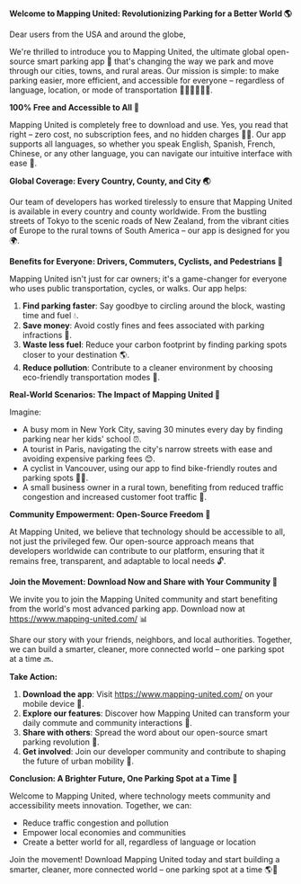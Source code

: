 **Welcome to Mapping United: Revolutionizing Parking for a Better World 🌎**

Dear users from the USA and around the globe,

We're thrilled to introduce you to Mapping United, the ultimate global open-source smart parking app 📱 that's changing the way we park and move through our cities, towns, and rural areas. Our mission is simple: to make parking easier, more efficient, and accessible for everyone – regardless of language, location, or mode of transportation 🚗🚌🚂🚴‍♂️👣.

**100% Free and Accessible to All 💸**

Mapping United is completely free to download and use. Yes, you read that right – zero cost, no subscription fees, and no hidden charges 🙅‍♂️. Our app supports all languages, so whether you speak English, Spanish, French, Chinese, or any other language, you can navigate our intuitive interface with ease 💬.

**Global Coverage: Every Country, County, and City 🌏**

Our team of developers has worked tirelessly to ensure that Mapping United is available in every country and county worldwide. From the bustling streets of Tokyo to the scenic roads of New Zealand, from the vibrant cities of Europe to the rural towns of South America – our app is designed for you 🌍.

**Benefits for Everyone: Drivers, Commuters, Cyclists, and Pedestrians 👥**

Mapping United isn't just for car owners; it's a game-changer for everyone who uses public transportation, cycles, or walks. Our app helps:

1. **Find parking faster**: Say goodbye to circling around the block, wasting time and fuel 💧.
2. **Save money**: Avoid costly fines and fees associated with parking infractions 🤑.
3. **Waste less fuel**: Reduce your carbon footprint by finding parking spots closer to your destination 🌎.
4. **Reduce pollution**: Contribute to a cleaner environment by choosing eco-friendly transportation modes 🌿.

**Real-World Scenarios: The Impact of Mapping United 🌟**

Imagine:

* A busy mom in New York City, saving 30 minutes every day by finding parking near her kids' school ⏰.
* A tourist in Paris, navigating the city's narrow streets with ease and avoiding expensive parking fees 😊.
* A cyclist in Vancouver, using our app to find bike-friendly routes and parking spots 🚴‍♂️.
* A small business owner in a rural town, benefiting from reduced traffic congestion and increased customer foot traffic 💼.

**Community Empowerment: Open-Source Freedom 🌈**

At Mapping United, we believe that technology should be accessible to all, not just the privileged few. Our open-source approach means that developers worldwide can contribute to our platform, ensuring that it remains free, transparent, and adaptable to local needs 🔓.

**Join the Movement: Download Now and Share with Your Community 📲**

We invite you to join the Mapping United community and start benefiting from the world's most advanced parking app. Download now at https://www.mapping-united.com/ 📊

Share our story with your friends, neighbors, and local authorities. Together, we can build a smarter, cleaner, more connected world – one parking spot at a time 🔜.

**Take Action:**

1. **Download the app**: Visit https://www.mapping-united.com/ on your mobile device 📲.
2. **Explore our features**: Discover how Mapping United can transform your daily commute and community interactions 🤔.
3. **Share with others**: Spread the word about our open-source smart parking revolution 💬.
4. **Get involved**: Join our developer community and contribute to shaping the future of urban mobility 🔧.

**Conclusion: A Brighter Future, One Parking Spot at a Time 🌟**

Welcome to Mapping United, where technology meets community and accessibility meets innovation. Together, we can:

* Reduce traffic congestion and pollution
* Empower local economies and communities
* Create a better world for all, regardless of language or location

Join the movement! Download Mapping United today and start building a smarter, cleaner, more connected world – one parking spot at a time 🌎💖